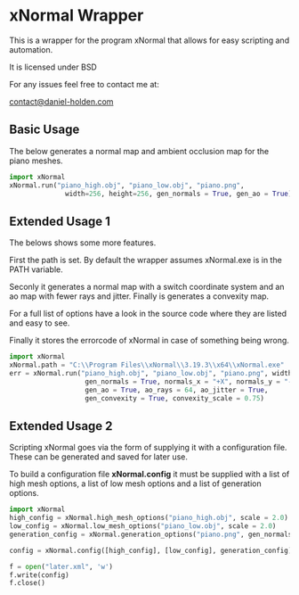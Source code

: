 xNormal Wrapper
===============

This is a wrapper for the program xNormal that allows for easy scripting and automation.

It is licensed under BSD

For any issues feel free to contact me at:

contact@daniel-holden.com

Basic Usage
-----------

The below generates a normal map and ambient occlusion map for the piano meshes.

```python
import xNormal
xNormal.run("piano_high.obj", "piano_low.obj", "piano.png", 
			  width=256, height=256, gen_normals = True, gen_ao = True)
```

Extended Usage 1
----------------

The belows shows some more features.

First the path is set. By default the wrapper assumes xNormal.exe is in the PATH variable.

Seconly it generates a normal map with a switch coordinate system and an ao map with fewer rays and jitter. Finally is generates a convexity map.

For a full list of options have a look in the source code where they are listed and easy to see.

Finally it stores the errorcode of xNormal in case of something being wrong.

```python 
import xNormal
xNormal.path = "C:\\Program Files\\xNormal\\3.19.3\\x64\\xNormal.exe"
err = xNormal.run("piano_high.obj", "piano_low.obj", "piano.png", width = 256, height = 256, 
                   gen_normals = True, normals_x = "+X", normals_y = "-Z", normals_z = "+Y",
                   gen_ao = True, ao_rays = 64, ao_jitter = True, 
                   gen_convexity = True, convexity_scale = 0.75)
```

Extended Usage 2
----------------

Scripting xNormal goes via the form of supplying it with a configuration file. These can be generated and saved for later use.

To build a configuration file __xNormal.config__ it must be supplied with a list of high mesh options, a list of low mesh options and a list of generation options.

```python
import xNormal
high_config = xNormal.high_mesh_options("piano_high.obj", scale = 2.0)
low_config = xNormal.low_mesh_options("piano_low.obj", scale = 2.0)
generation_config = xNormal.generation_options("piano.png", gen_normals = True)

config = xNormal.config([high_config], [low_config], generation_config)

f = open("later.xml", 'w')
f.write(config)
f.close()
```



